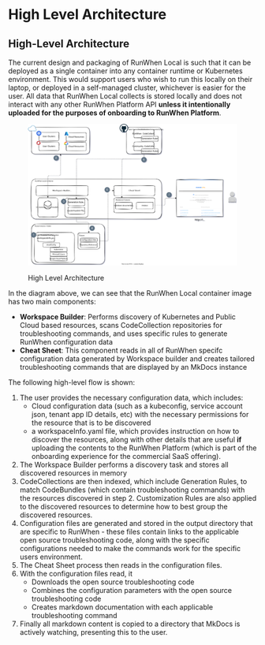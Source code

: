 # High Level Architecture

## High-Level Architecture

The current design and packaging of RunWhen Local is such that it can be deployed as a single container into any container runtime or Kubernetes environment. This would support users who wish to run this locally on their laptop, or deployed in a self-managed cluster, whichever is easier for the user. All data that RunWhen Local collects is stored locally and does not interact with any other RunWhen Platform API **unless it intentionally uploaded for the purposes of onboarding to RunWhen Platform**.

<figure><img src=".gitbook/assets/high-level.drawio.svg" alt=""><figcaption><p>High Level Architecture</p></figcaption></figure>

In the diagram above, we can see that the RunWhen Local container image has two main components:

* **Workspace Builder**: Performs discovery of Kubernetes and Public Cloud based resources, scans CodeCollection repositories for troubleshooting commands, and uses specific rules to generate RunWhen configuration data
* **Cheat Sheet**: This component reads in all of RunWhen specifc configuration data generated by Workspace builder and creates tailored troubleshooting commands that are displayed by an MkDocs instance

The following high-level flow is shown:

1. The user provides the necessary configuration data, which includes:
   * Cloud configuration data (such as a kubeconfig, service account json, tenant app ID details, etc) with the necessary permissions for the resource that is to be discovered
   * a workspaceInfo.yaml file, which provides instruction on how to discover the resources, along with other details that are useful **if** uploading the contents to the RunWhen Platform (which is part of the onboarding experience for the commercial SaaS offering).
2. The Workspace Builder performs a discovery task and stores all discovered resources in memory
3. CodeCollections are then indexed, which include Generation Rules, to match CodeBundles (which contain troubleshooting commands) with the resources discovered in step 2.  Customization Rules are also applied to the discovered resources to determine how to best group the discovered resources.&#x20;
4. Configuration files are generated and stored in the output directory that are specific to RunWhen - these files contain links to the applicable open source troubleshooting code, along with the specific configurations needed to make the commands work for the specific users environment.
5. The Cheat Sheet process then reads in the configuration files.
6. With the configuration files read, it
   * Downloads the open source troubleshooting code
   * Combines the configuration parameters with the open source troubleshooting code
   * Creates markdown documentation with each applicable troubleshooting command
7. Finally all markdown content is copied to a directory that MkDocs is actively watching, presenting this to the user.
